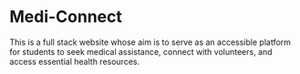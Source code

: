# Medi-Connect
This is a full stack website whose aim is to serve as an accessible platform for students to seek medical assistance, connect with volunteers, and access essential health resources.
